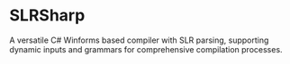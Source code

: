 # SLRSharp
A versatile C# Winforms based compiler with SLR parsing, supporting dynamic inputs and grammars for comprehensive compilation processes.
